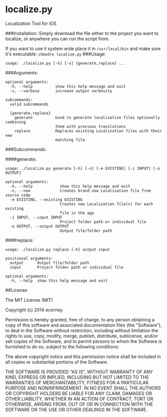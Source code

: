 localize.py
========

Localization Tool for iOS


###Installation:
Simply download the file either to the project you want to localize, or anywhere you can run the script from.

If you want to use it system wide place it in ```/usr/local/bin``` and make sure it's executable: ```chmod+x localize.py```
###Usage:
```
usage: ./localize.py [-h] [-v] {generate,replace} ...
```

###Arguments:

```
optional arguments:
  -h, --help          show this help message and exit
  -v, --verbose       increase output verbosity

subcommands:
  valid subcommands

  {generate,replace}
    generate          Used to generate localization files optionally combining
                      them with previous translations
    replace           Replaces existing Localization files with their new
                      matching file
```

###Subcommands:

####generate:
```
usage: ./localize.py generate [-h] [-n] [-e EXISTING] [-i INPUT] [-o OUTPUT]

optional arguments:
  -h, --help            show this help message and exit
  -n, --new             Creates brand new Localization file from source code
  -e EXISTING, --existing EXISTING
                        Creates new Localization file(s) for each existing
                        file in the app
  -i INPUT, --input INPUT
                        Project folder path or individual file
  -o OUTPUT, --output OUTPUT
                        Output file/folder path
```

####replace:
```
usage: ./localize.py replace [-h] output input

positional arguments:
  output      Output file/folder path
  input       Project folder path or individual file

optional arguments:
  -h, --help  show this help message and exit
```  
  
  
##License

The MIT License (MIT)

Copyright (c) 2014 ecerney

Permission is hereby granted, free of charge, to any person obtaining a copy of
this software and associated documentation files (the "Software"), to deal in
the Software without restriction, including without limitation the rights to
use, copy, modify, merge, publish, distribute, sublicense, and/or sell copies of
the Software, and to permit persons to whom the Software is furnished to do so,
subject to the following conditions:

The above copyright notice and this permission notice shall be included in all
copies or substantial portions of the Software.

THE SOFTWARE IS PROVIDED "AS IS", WITHOUT WARRANTY OF ANY KIND, EXPRESS OR
IMPLIED, INCLUDING BUT NOT LIMITED TO THE WARRANTIES OF MERCHANTABILITY, FITNESS
FOR A PARTICULAR PURPOSE AND NONINFRINGEMENT. IN NO EVENT SHALL THE AUTHORS OR
COPYRIGHT HOLDERS BE LIABLE FOR ANY CLAIM, DAMAGES OR OTHER LIABILITY, WHETHER
IN AN ACTION OF CONTRACT, TORT OR OTHERWISE, ARISING FROM, OUT OF OR IN
CONNECTION WITH THE SOFTWARE OR THE USE OR OTHER DEALINGS IN THE SOFTWARE.
